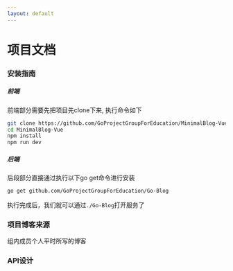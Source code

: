 ```yaml
---
layout: default
---
```


# 项目文档

### 安装指南
##### 前端

前端部分需要先把项目先clone下来, 执行命令如下

```bash
git clone https://github.com/GoProjectGroupForEducation/MinimalBlog-Vue.git
cd MinimalBlog-Vue
npm install
npm run dev
```

##### 后端
后段部分直接通过执行以下go get命令进行安装

```bash
go get github.com/GoProjectGroupForEducation/Go-Blog
```

执行完成后，我们就可以通过`./Go-Blog`打开服务了


### 项目博客来源

组内成员个人平时所写的博客

### API设计



